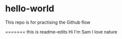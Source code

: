 # hello-world

This repo is for practising the Github flow


=======
this is readme-edits
Hi I'm Sam
I love nature 

